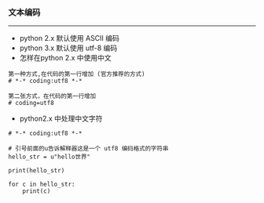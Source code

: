 ### 文本编码

----

* python 2.x 默认使用 ASCII 编码
* python 3.x 默认使用 utf-8 编码
* 怎样在python 2.x 中使用中文

```
第一种方式,在代码的第一行增加 (官方推荐的方式)
# *-* coding:utf8 *-*

第二张方式，在代码的第一行增加
# coding=utf8
```



* python2.x 中处理中文字符

```
# *-* coding:utf8 *-*

# 引号前面的u告诉解释器这是一个 utf8 编码格式的字符串
hello_str = u"hello世界"

print(hello_str)

for c in hello_str:
	print(c)
```

